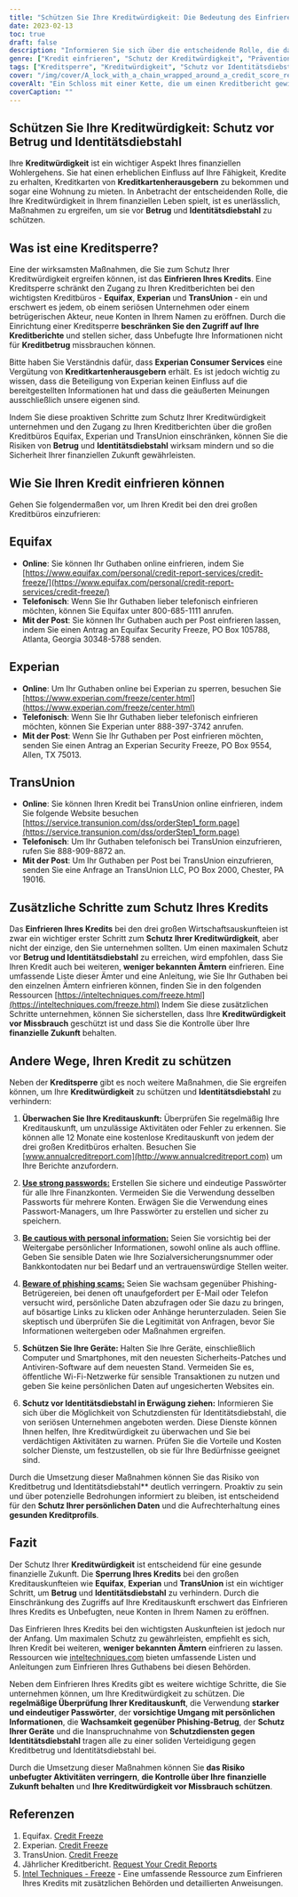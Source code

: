 ```yaml
---
title: "Schützen Sie Ihre Kreditwürdigkeit: Die Bedeutung des Einfrierens Ihres Kredits"
date: 2023-02-13
toc: true
draft: false
description: "Informieren Sie sich über die entscheidende Rolle, die das Einfrieren Ihres Kredits für den Schutz Ihrer finanziellen Zukunft spielt, und erfahren Sie, wie Sie die Kontrolle über Ihre Kreditwürdigkeit übernehmen können."
genre: ["Kredit einfrieren", "Schutz der Kreditwürdigkeit", "Prävention von Identitätsdiebstahl", "Finanzielle Sicherheit", "Betrugsbekämpfung", "Kreditbüros", "Equifax", "Experian", "TransUnion", "Persönliche Finanzen"]
tags: ["Kreditsperre", "Kreditwürdigkeit", "Schutz vor Identitätsdiebstahl", "finanzielle Sicherheit", "Betrugsverhütung", "Kreditauskunfteien", "Equifax", "Experian", "TransUnion", "Kreditwürdigkeit schützen", "Kredit absichern", "Kreditauskunft", "Kreditbetrug", "Kreditüberwachung", "Kreditkartenherausgeber", "Einfrieren von Krediten", "Kreditschutz", "Sperrung der Kreditauskunft", "Kreditüberwachungsdienste", "finanzielle Zukunft", "Bedeutung des Einfrierens von Krediten", "Kredit einfrieren", "Verfahren zum Einfrieren von Krediten", "Sicherheitssperre der Kreditbüros", "Einfrieren von Kreditberichten", "Verhinderung von Identitätsdiebstahl", "Kreditscore-Management", "Schutz von Finanzinformationen", "Sicherheitsmaßnahmen gegen Betrug", "Schutz der finanziellen Identität"]
cover: "/img/cover/A_lock_with_a_chain_wrapped_around_a_credit_score_report.png"
coverAlt: "Ein Schloss mit einer Kette, die um einen Kreditbericht gewickelt ist, symbolisiert den Schutz und die Sicherheit, die das Einfrieren Ihres Kredits gegen Identitätsdiebstahl und Betrug bietet"
coverCaption: ""
---
```


## Schützen Sie Ihre Kreditwürdigkeit: Schutz vor Betrug und Identitätsdiebstahl

Ihre **Kreditwürdigkeit** ist ein wichtiger Aspekt Ihres finanziellen Wohlergehens. Sie hat einen erheblichen Einfluss auf Ihre Fähigkeit, Kredite zu erhalten, Kreditkarten von **Kreditkartenherausgebern** zu bekommen und sogar eine Wohnung zu mieten. In Anbetracht der entscheidenden Rolle, die Ihre Kreditwürdigkeit in Ihrem finanziellen Leben spielt, ist es unerlässlich, Maßnahmen zu ergreifen, um sie vor **Betrug** und **Identitätsdiebstahl** zu schützen.

## Was ist eine Kreditsperre?

Eine der wirksamsten Maßnahmen, die Sie zum Schutz Ihrer Kreditwürdigkeit ergreifen können, ist das **Einfrieren Ihres Kredits**. Eine Kreditsperre schränkt den Zugang zu Ihren Kreditberichten bei den wichtigsten Kreditbüros - **Equifax**, **Experian** und **TransUnion** - ein und erschwert es jedem, ob einem seriösen Unternehmen oder einem betrügerischen Akteur, neue Konten in Ihrem Namen zu eröffnen. Durch die Einrichtung einer Kreditsperre **beschränken Sie den Zugriff auf Ihre Kreditberichte** und stellen sicher, dass Unbefugte Ihre Informationen nicht für **Kreditbetrug** missbrauchen können.

Bitte haben Sie Verständnis dafür, dass **Experian Consumer Services** eine Vergütung von **Kreditkartenherausgebern** erhält. Es ist jedoch wichtig zu wissen, dass die Beteiligung von Experian keinen Einfluss auf die bereitgestellten Informationen hat und dass die geäußerten Meinungen ausschließlich unsere eigenen sind.

Indem Sie diese proaktiven Schritte zum Schutz Ihrer Kreditwürdigkeit unternehmen und den Zugang zu Ihren Kreditberichten über die großen Kreditbüros Equifax, Experian und TransUnion einschränken, können Sie die Risiken von **Betrug** und **Identitätsdiebstahl** wirksam mindern und so die Sicherheit Ihrer finanziellen Zukunft gewährleisten.

## Wie Sie Ihren Kredit einfrieren können

Gehen Sie folgendermaßen vor, um Ihren Kredit bei den drei großen Kreditbüros einzufrieren:

## Equifax

- **Online**: Sie können Ihr Guthaben online einfrieren, indem Sie [https://www.equifax.com/personal/credit-report-services/credit-freeze/](https://www.equifax.com/personal/credit-report-services/credit-freeze/)
- **Telefonisch**: Wenn Sie Ihr Guthaben lieber telefonisch einfrieren möchten, können Sie Equifax unter 800-685-1111 anrufen.
- **Mit der Post**: Sie können Ihr Guthaben auch per Post einfrieren lassen, indem Sie einen Antrag an Equifax Security Freeze, PO Box 105788, Atlanta, Georgia 30348-5788 senden.

## Experian

- **Online**: Um Ihr Guthaben online bei Experian zu sperren, besuchen Sie [https://www.experian.com/freeze/center.html](https://www.experian.com/freeze/center.html)
- **Telefonisch**: Wenn Sie Ihr Guthaben lieber telefonisch einfrieren möchten, können Sie Experian unter 888-397-3742 anrufen.
- **Mit der Post**: Wenn Sie Ihr Guthaben per Post einfrieren möchten, senden Sie einen Antrag an Experian Security Freeze, PO Box 9554, Allen, TX 75013.

## TransUnion

- **Online**: Sie können Ihren Kredit bei TransUnion online einfrieren, indem Sie folgende Website besuchen [https://service.transunion.com/dss/orderStep1_form.page](https://service.transunion.com/dss/orderStep1_form.page)
- **Telefonisch**: Um Ihr Guthaben telefonisch bei TransUnion einzufrieren, rufen Sie 888-909-8872 an.
- **Mit der Post**: Um Ihr Guthaben per Post bei TransUnion einzufrieren, senden Sie eine Anfrage an TransUnion LLC, PO Box 2000, Chester, PA 19016.

## Zusätzliche Schritte zum Schutz Ihres Kredits

Das **Einfrieren Ihres Kredits** bei den drei großen Wirtschaftsauskunfteien ist zwar ein wichtiger erster Schritt zum **Schutz Ihrer Kreditwürdigkeit**, aber nicht der einzige, den Sie unternehmen sollten. Um einen maximalen Schutz vor **Betrug und Identitätsdiebstahl** zu erreichen, wird empfohlen, dass Sie Ihren Kredit auch bei weiteren, **weniger bekannten Ämtern** einfrieren. Eine umfassende Liste dieser Ämter und eine Anleitung, wie Sie Ihr Guthaben bei den einzelnen Ämtern einfrieren können, finden Sie in den folgenden Ressourcen [https://inteltechniques.com/freeze.html](https://inteltechniques.com/freeze.html) Indem Sie diese zusätzlichen Schritte unternehmen, können Sie sicherstellen, dass Ihre **Kreditwürdigkeit vor Missbrauch** geschützt ist und dass Sie die Kontrolle über Ihre **finanzielle Zukunft** behalten.

## Andere Wege, Ihren Kredit zu schützen

Neben der **Kreditsperre** gibt es noch weitere Maßnahmen, die Sie ergreifen können, um Ihre **Kreditwürdigkeit** zu schützen und **Identitätsdiebstahl** zu verhindern:

1. **Überwachen Sie Ihre Kreditauskunft:** Überprüfen Sie regelmäßig Ihre Kreditauskunft, um unzulässige Aktivitäten oder Fehler zu erkennen. Sie können alle 12 Monate eine kostenlose Kreditauskunft von jedem der drei großen Kreditbüros erhalten. Besuchen Sie [www.annualcreditreport.com](http://www.annualcreditreport.com) um Ihre Berichte anzufordern.

2. [**Use strong passwords:**](https://simeononsecurity.ch/articles/how-to-create-strong-passwords/) Erstellen Sie sichere und eindeutige Passwörter für alle Ihre Finanzkonten. Vermeiden Sie die Verwendung desselben Passworts für mehrere Konten. Erwägen Sie die Verwendung eines Passwort-Managers, um Ihre Passwörter zu erstellen und sicher zu speichern.

3. [**Be cautious with personal information:**](https://simeononsecurity.ch/articles/tips-for-secure-e-commerce-transactions-and-safe-online-shopping/) Seien Sie vorsichtig bei der Weitergabe persönlicher Informationen, sowohl online als auch offline. Geben Sie sensible Daten wie Ihre Sozialversicherungsnummer oder Bankkontodaten nur bei Bedarf und an vertrauenswürdige Stellen weiter.

4. [**Beware of phishing scams:**](https://simeononsecurity.ch/articles/what-is-a-common-indicator-of-a-phishing-attempt/) Seien Sie wachsam gegenüber Phishing-Betrügereien, bei denen oft unaufgefordert per E-Mail oder Telefon versucht wird, persönliche Daten abzufragen oder Sie dazu zu bringen, auf bösartige Links zu klicken oder Anhänge herunterzuladen. Seien Sie skeptisch und überprüfen Sie die Legitimität von Anfragen, bevor Sie Informationen weitergeben oder Maßnahmen ergreifen.

5. **Schützen Sie Ihre Geräte:** Halten Sie Ihre Geräte, einschließlich Computer und Smartphones, mit den neuesten Sicherheits-Patches und Antiviren-Software auf dem neuesten Stand. Vermeiden Sie es, öffentliche Wi-Fi-Netzwerke für sensible Transaktionen zu nutzen und geben Sie keine persönlichen Daten auf ungesicherten Websites ein.

6. **Schutz vor Identitätsdiebstahl in Erwägung ziehen:** Informieren Sie sich über die Möglichkeit von Schutzdiensten für Identitätsdiebstahl, die von seriösen Unternehmen angeboten werden. Diese Dienste können Ihnen helfen, Ihre Kreditwürdigkeit zu überwachen und Sie bei verdächtigen Aktivitäten zu warnen. Prüfen Sie die Vorteile und Kosten solcher Dienste, um festzustellen, ob sie für Ihre Bedürfnisse geeignet sind.

Durch die Umsetzung dieser Maßnahmen können Sie das Risiko von Kreditbetrug und Identitätsdiebstahl** deutlich verringern. Proaktiv zu sein und über potenzielle Bedrohungen informiert zu bleiben, ist entscheidend für den **Schutz Ihrer persönlichen Daten** und die Aufrechterhaltung eines **gesunden Kreditprofils**.

## Fazit

Der Schutz Ihrer **Kreditwürdigkeit** ist entscheidend für eine gesunde finanzielle Zukunft. Die **Sperrung Ihres Kredits** bei den großen Kreditauskunfteien wie **Equifax**, **Experian** und **TransUnion** ist ein wichtiger Schritt, um **Betrug** und **Identitätsdiebstahl** zu verhindern. Durch die Einschränkung des Zugriffs auf Ihre Kreditauskunft erschwert das Einfrieren Ihres Kredits es Unbefugten, neue Konten in Ihrem Namen zu eröffnen.

Das Einfrieren Ihres Kredits bei den wichtigsten Auskunfteien ist jedoch nur der Anfang. Um maximalen Schutz zu gewährleisten, empfiehlt es sich, Ihren Kredit bei weiteren, **weniger bekannten Ämtern** einfrieren zu lassen. Ressourcen wie [inteltechniques.com](https://inteltechniques.com/freeze.html) bieten umfassende Listen und Anleitungen zum Einfrieren Ihres Guthabens bei diesen Behörden.

Neben dem Einfrieren Ihres Kredits gibt es weitere wichtige Schritte, die Sie unternehmen können, um Ihre Kreditwürdigkeit zu schützen. Die **regelmäßige Überprüfung Ihrer Kreditauskunft**, die Verwendung **starker und eindeutiger Passwörter**, der **vorsichtige Umgang mit persönlichen Informationen**, die **Wachsamkeit gegenüber Phishing-Betrug**, der **Schutz Ihrer Geräte** und die Inanspruchnahme von **Schutzdiensten gegen Identitätsdiebstahl** tragen alle zu einer soliden Verteidigung gegen Kreditbetrug und Identitätsdiebstahl bei.

Durch die Umsetzung dieser Maßnahmen können Sie **das Risiko unbefugter Aktivitäten verringern**, **die Kontrolle über Ihre finanzielle Zukunft behalten** und **Ihre Kreditwürdigkeit vor Missbrauch schützen**.

## Referenzen

1. Equifax. [Credit Freeze](https://www.equifax.com/personal/credit-report-services/credit-freeze/)
2. Experian. [Credit Freeze](https://www.experian.com/freeze/center.html)
3. TransUnion. [Credit Freeze](https://service.transunion.com/dss/orderStep1_form.page)
4. Jährlicher Kreditbericht. [Request Your Credit Reports](http://www.annualcreditreport.com)
5. [Intel Techniques - Freeze](https://inteltechniques.com/freeze.html) - Eine umfassende Ressource zum Einfrieren Ihres Kredits mit zusätzlichen Behörden und detaillierten Anweisungen.
